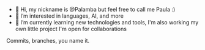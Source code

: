 - 👋 Hi, my nickname is @Palamba but feel free to call me Paula :)
- 👀 I’m interested in languages, AI, and more
- 🌱 I’m currently learning new technologies and tools, I'm also working my own little project
I'm open for collaborations
<!---
Palamba/Palamba is a ✨ special ✨ repository because its `README.md` (this file) appears on your GitHub profile.
You can click the Preview link to take a look at your changes.
--->
Commits, branches, you name it.
